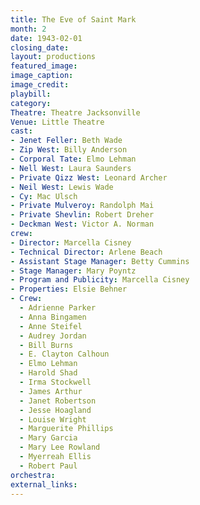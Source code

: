 ```yaml
---
title: The Eve of Saint Mark
month: 2
date: 1943-02-01
closing_date:
layout: productions
featured_image:
image_caption:
image_credit:
playbill:
category:
Theatre: Theatre Jacksonville
Venue: Little Theatre
cast:
- Jenet Feller: Beth Wade
- Zip West: Billy Anderson
- Corporal Tate: Elmo Lehman
- Nell West: Laura Saunders
- Private Qizz West: Leonard Archer
- Neil West: Lewis Wade
- Cy: Mac Ulsch
- Private Mulveroy: Randolph Mai
- Private Shevlin: Robert Dreher
- Deckman West: Victor A. Norman
crew:
- Director: Marcella Cisney
- Technical Director: Arlene Beach
- Assistant Stage Manager: Betty Cummins
- Stage Manager: Mary Poyntz
- Program and Publicity: Marcella Cisney
- Properties: Elsie Behner
- Crew:
  - Adrienne Parker
  - Anna Bingamen
  - Anne Steifel
  - Audrey Jordan
  - Bill Burns
  - E. Clayton Calhoun
  - Elmo Lehman
  - Harold Shad
  - Irma Stockwell
  - James Arthur
  - Janet Robertson
  - Jesse Hoagland
  - Louise Wright
  - Marguerite Phillips
  - Mary Garcia
  - Mary Lee Rowland
  - Myerreah Ellis
  - Robert Paul
orchestra:
external_links:
---
```


